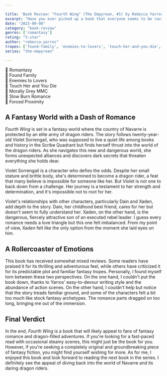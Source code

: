 ```yaml
---

title: 'Book Review: "Fourth Wing" (The Empyrean, #1) by Rebecca Yarros'
excerpt: "Have you ever picked up a book that everyone seems to be raving about, wondering what all the fuss is about? Well, that's exactly how I felt when I dived into \"Fourth Wing\" by Rebecca Yarros. This book took me on a ride through a fantastical world filled with dragons, romance, and a whole lot of *expected* twists and turns."
date: "2023-09-08"
category: "book-review"
genres: ['romantasy']
rating: "5-star"
author: "rebecca-yarros"
tropes: ['found-family', 'enemies-to-lovers', 'touch-her-and-you-die', 'morally-gray-mmc', 'slow-burn', 'forced-proximity']
series: "the-empyrean"

---
```



📍 Romantasy  
📍 Found Family  
📍 Enemies to Lovers  
📍 Touch Her and You Die  
📍 Morally Grey MMC  
📍 Slow Burn Romance  
📍 Forced Proximity
  

## A Fantasy World with a Dash of Romance

*Fourth Wing* is set in a fantasy world where the country of Navarre is protected by an elite army of dragon riders. The story follows twenty-year-old Violet Sorrengail, who was supposed to live a quiet life among books and history in the Scribe Quadrant but finds herself thrust into the world of the dragon riders. As she navigates this new and dangerous world, she forms unexpected alliances and discovers dark secrets that threaten everything she holds dear.

Violet Sorrengail is a character who defies the odds. Despite her small stature and brittle body, she's determined to become a dragon rider, a feat that many believe is impossible for someone like her. But Violet is not one to back down from a challenge. Her journey is a testament to her strength and determination, and it's impossible not to root for her.

Violet's relationships with other characters, particularly Dain and Xaden, add depth to the story. Dain, her childhood best friend, cares for her but doesn't seem to fully understand her. Xaden, on the other hand, is the dangerous, fiercely attractive son of an executed rebel leader. I guess every romance needs a love triangle but this one felt imbalanced. From my point of view, Xaden felt like the only option from the moment she laid eyes on him.


## A Rollercoaster of Emotions

This book has received somewhat mixed reviews. Some readers have praised it for its thrilling and adventurous feel, while others have criticized it for its predictable plot and familiar fantasy tropes. Personally, I found myself torn between these two perspectives. On the one hand, I couldn't put the book down, thanks to Yarros' easy-to-devour writing style and the abundance of action scenes. On the other hand, I couldn't help but notice that the story treads familiar ground, and some of the characters felt a bit too much like stock fantasy archetypes. The romance parts dragged on too long, bringing me out of the immersion.


## Final Verdict

In the end, *Fourth Wing* is a book that will likely appeal to fans of fantasy romance and dragon-filled adventures. If you're looking for a fast-paced read with occasional steamy scenes, this might just be the book for you. However, if you're seeking a completely original and groundbreaking piece of fantasy fiction, you might find yourself wishing for more. As for me, I enjoyed this book and look forward to reading the next book in the series. I definitely see the appeal of diving back into the world of Navarre and its daring dragon riders.
